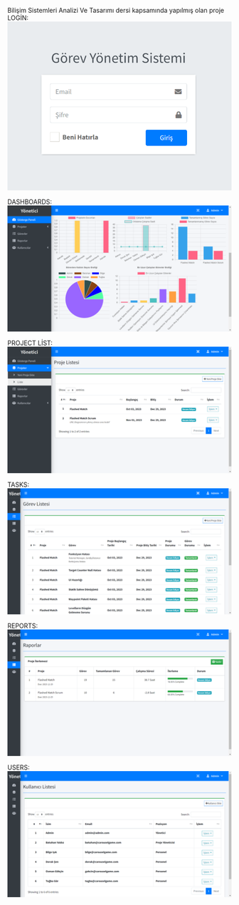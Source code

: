Bilişim Sistemleri Analizi Ve Tasarımı dersi kapsamında yapılmış olan proje
LOGİN:
![](/img/login.png)

DASHBOARDS:
![](/img/home.png)

PROJECT LİST:
![](/img/projectList.png)

TASKS:
![](/img/tasks.png)

REPORTS:
![](/img/reports.png)

USERS:
![](/img/users.png)